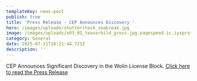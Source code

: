 ```yaml
---
templateKey: news-post
publish: true
title: 'Press Release - CEP Announces Discovery '
hero: /images/uploads/shutterstock_seabreak.jpg
image: /images/uploads/x03_01_teaserbild_gross.jpg.pagespeed.ic.iyxprvscnk.jpg
category: General
date: 2025-07-21T16:21:44.721Z
description: ''
---
```

CEP Announces Significant Discovery in the Wolin License Block.  [Click here to read the Press Release](cep-discovery-press-inf-july-2025.pdf)
